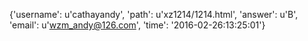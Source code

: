 {'username': u'cathayandy', 'path': u'xz1214/1214.html', 'answer': u'B', 'email': u'wzm_andy@126.com', 'time': '2016-02-26:13:25:01'}